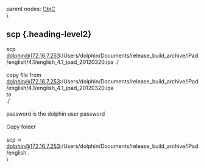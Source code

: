 parent nodes: [ObjC](ObjC.html)\
\

scp {.heading-level2}
---

scp
dolphin@172.16.7.253:/Users/dolphin/Documents/release\_build\_archive/iPad/english/4.1/english\_4.1\_ipad\_20120320.ipa
./ \
 \
 copy file from
dolphin@172.16.7.253:/Users/dolphin/Documents/release\_build\_archive/iPad/english/4.1/english\_4.1\_ipad\_20120320.ipa\
 to \
 ./\
 \
 password is the dolphin user password\
 \
 Copy folder\
 \
 scp -r
dolphin@172.16.7.253:/Users/dolphin/Documents/release\_build\_archive/iPad/english
.\
 \

